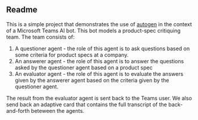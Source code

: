 ## Readme

This is a simple project that demonstrates the use of [autogen](https://github.com/microsoft/autogen) in the context of a Microsoft Teams AI bot.
This bot models a product-spec critiquing team. The team consists of:
1. A questioner agent - the role of this agent is to ask questions based on some criteria for product specs at a company.
2. An answerer agent - the role of this agent is to answer the questions asked by the questioner agent based on a product spec
3. An evaluator agent - the role of this agent is to evaluate the answers given by the answerer agent based on the criteria given by the questioner agent.

The result from the evaluator agent is sent back to the Teams user. We also send back an adaptive card that contains the full transcript of the back-and-forth beteween the agents.